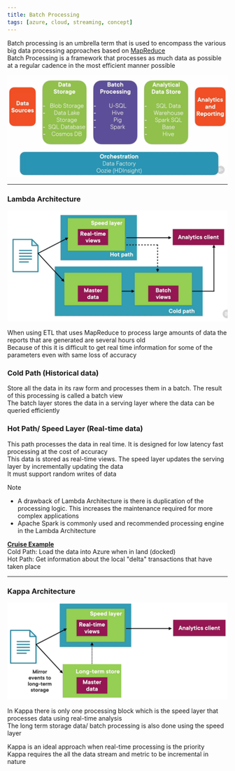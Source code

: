 ```yaml
---
title: Batch Processing
tags: [azure, cloud, streaming, concept]
---
```


Batch processing is an umbrella term that is used to encompass the various big data processing approaches based on [MapReduce](../../../Data%20Analytics/Apache%20Hadoop/MapReduce.md)  
Batch Processing is a framework that processes as much data as possible at a regular cadence in the most efficient manner possible

![Batch Processing|500](../images/batch-processing.png)

---

### Lambda Architecture

![Lambda Architecture|500](../images/lambda-architecture.png)

When using ETL that uses MapReduce to process large amounts of data the reports that are generated are several hours old  
Because of this it is difficult to get real time information for some of the parameters even with same loss of accuracy

### Cold Path (Historical data)

Store all the data in its raw form and processes them in a batch. The result of this processing is called a batch view  
The batch layer stores the data in a serving layer where the data can be queried efficiently

### Hot Path/ Speed Layer (Real-time data)

This path processes the data in real time. It is designed for low latency fast processing at the cost of accuracy  
This data is stored as real-time views. The speed layer updates the serving layer by incrementally updating the data  
It must support random writes of data

 > [!NOTE]
 > * A drawback of Lambda Architecture is there is duplication of the processing logic. This increases the maintenance required for more complex applications
 > * Apache Spark is commonly used and recommended processing engine in the Lambda Architecture

**<u>Cruise Example</u>**  
Cold Path: Load the data into Azure when in land (docked)  
Hot Path: Get information about the local "delta" transactions that have taken place

---

### Kappa Architecture

![Kappa Architecture|500](../images/kappa-architecture.png)

In Kappa there is only one processing block which is the speed layer that processes data using real-time analysis  
The long term storage data/ batch processing is also done using the speed layer

Kappa is an ideal approach when real-time processing is the priority  
Kappa requires the all the data stream and metric to be incremental in nature